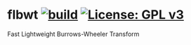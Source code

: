 # flbwt [![build](https://github.com/mevid93/flbwt/actions/workflows/build.yml/badge.svg?branch=main)](https://github.com/mevid93/flbwt/actions/workflows/build.yml) [![License: GPL v3](https://img.shields.io/badge/License-GPLv3-blue.svg)](https://www.gnu.org/licenses/gpl-3.0)
Fast Lightweight Burrows-Wheeler Transform
